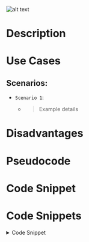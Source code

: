 

![alt text](https://thumbs.dreamstime.com/b/algorithm-white-text-illustration-blue-constellation-as-background-vector-87825582.jpg "Algorithms Are Here")

# Description



# Use Cases

## Scenarios:

+ `Scenario 1`:
  + > Example details


# Disadvantages




# Pseudocode






# Code Snippet

# Code Snippets

<details>
<summary>Code Snippet</summary>

<p>

```go

func fn() {
  //Code here
}

```
</p>
</details>
